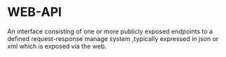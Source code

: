 # WEB-API
An interface consisting of one or more publicly exposed endpoints to a defined request-response manage system ,typically expressed in json or xml which is exposed via the web.
